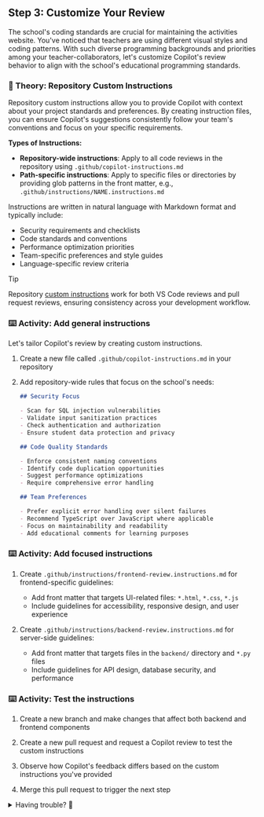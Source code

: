 ## Step 3: Customize Your Review

The school's coding standards are crucial for maintaining the activities website. You've noticed that teachers are using different visual styles and coding patterns. With such diverse programming backgrounds and priorities among your teacher-collaborators, let's customize Copilot's review behavior to align with the school's educational programming standards.

### 📖 Theory: Repository Custom Instructions

Repository custom instructions allow you to provide Copilot with context about your project standards and preferences. By creating instruction files, you can ensure Copilot's suggestions consistently follow your team's conventions and focus on your specific requirements.

**Types of Instructions:**

- **Repository-wide instructions**: Apply to all code reviews in the repository using `.github/copilot-instructions.md`
- **Path-specific instructions**: Apply to specific files or directories by providing glob patterns in the front matter, e.g., `.github/instructions/NAME.instructions.md`

Instructions are written in natural language with Markdown format and typically include:

- Security requirements and checklists
- Code standards and conventions
- Performance optimization priorities
- Team-specific preferences and style guides
- Language-specific review criteria

> [!TIP]
> Repository [custom instructions](https://docs.github.com/en/copilot/how-tos/custom-instructions/adding-repository-custom-instructions-for-github-copilot) work for both VS Code reviews and pull request reviews, ensuring consistency across your development workflow.

### ⌨️ Activity: Add general instructions

Let's tailor Copilot's review by creating custom instructions.

1. Create a new file called `.github/copilot-instructions.md` in your repository

1. Add repository-wide rules that focus on the school's needs:

   ```markdown
   ## Security Focus

   - Scan for SQL injection vulnerabilities
   - Validate input sanitization practices
   - Check authentication and authorization
   - Ensure student data protection and privacy

   ## Code Quality Standards

   - Enforce consistent naming conventions
   - Identify code duplication opportunities
   - Suggest performance optimizations
   - Require comprehensive error handling

   ## Team Preferences

   - Prefer explicit error handling over silent failures
   - Recommend TypeScript over JavaScript where applicable
   - Focus on maintainability and readability
   - Add educational comments for learning purposes
   ```

### ⌨️ Activity: Add focused instructions

1. Create `.github/instructions/frontend-review.instructions.md` for frontend-specific guidelines:

   - Add front matter that targets UI-related files: `*.html`, `*.css`, `*.js`
   - Include guidelines for accessibility, responsive design, and user experience

1. Create `.github/instructions/backend-review.instructions.md` for server-side guidelines:
   - Add front matter that targets files in the `backend/` directory and `*.py` files
   - Include guidelines for API design, database security, and performance

### ⌨️ Activity: Test the instructions

1. Create a new branch and make changes that affect both backend and frontend components

1. Create a new pull request and request a Copilot review to test the custom instructions

1. Observe how Copilot's feedback differs based on the custom instructions you've provided

1. Merge this pull request to trigger the next step

<details>
<summary>Having trouble? 🤷</summary><br/>

- Make sure to place instruction files in the correct `.github/` directories
- Front matter in path-specific instructions should use proper YAML format
- Test your instructions with small changes first to see how they affect reviews
- Remember that custom instructions apply to both local VS Code reviews and pull request reviews

</details>

